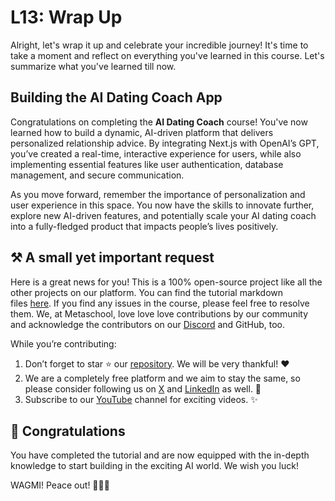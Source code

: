 # L13: Wrap Up

Alright, let's wrap it up and celebrate your incredible journey! It's time to take a moment and reflect on everything you've learned in this course. Let's summarize what you've learned till now.

## Building the AI Dating Coach App

Congratulations on completing the **AI Dating Coach** course! You've now learned how to build a dynamic, AI-driven platform that delivers personalized relationship advice. By integrating Next.js with OpenAI’s GPT, you’ve created a real-time, interactive experience for users, while also implementing essential features like user authentication, database management, and secure communication.

As you move forward, remember the importance of personalization and user experience in this space. You now have the skills to innovate further, explore new AI-driven features, and potentially scale your AI dating coach into a fully-fledged product that impacts people’s lives positively. 

## ⚒️ A small yet important request

Here is a great news for you! This is a 100% open-source project like all the other projects on our platform. You can find the tutorial markdown files [here](https://github.com/0xmetaschool/Learning-Projects). If you find any issues in the course, please feel free to resolve them. We, at Metaschool, love love love contributions by our community and acknowledge the contributors on our [Discord](https://discord.com/invite/vbVMUwXWgc) and GitHub, too.

While you’re contributing:

1. Don’t forget to star ⭐️ our [repository](https://github.com/0xmetaschool/Learning-Projects). We will be very thankful! ❤️
2. We are a completely free platform and we aim to stay the same, so please consider following us on [X](https://bit.ly/stacks-course) and [LinkedIn](https://bit.ly/stacks-course-linkedin) as well. 🫶
3. Subscribe to our [YouTube](https://www.youtube.com/@0xmetaschool) channel for exciting videos. ✨

## 🎊 Congratulations

You have completed the tutorial and are now equipped with the in-depth knowledge to start building in the exciting AI world. We wish you luck!

WAGMI! Peace out! ✌🏻🔮